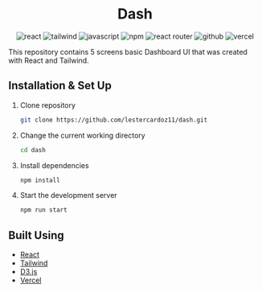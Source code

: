 <h1 align="center">
  Dash
</h1>
<p align="center">
  <img alt="react" src="https://img.shields.io/badge/React-20232A?style=for-the-badge&logo=react&logoColor=61DAFB" />
  <img alt="tailwind" src="https://img.shields.io/badge/Tailwind_CSS-38B2AC?style=for-the-badge&logo=tailwind-css&logoColor=white" />
  <img alt="javascript" src="https://img.shields.io/badge/JavaScript-323330?style=for-the-badge&logo=javascript&logoColor=F7DF1E" />
  <img alt="npm" src="https://img.shields.io/badge/npm-CB3837?style=for-the-badge&logo=npm&logoColor=white" />
  <img alt="react router" src="https://img.shields.io/badge/React_Router-CA4245?style=for-the-badge&logo=react-router&logoColor=white" />
  <img alt="github" src="https://img.shields.io/badge/GitHub-100000?style=for-the-badge&logo=github&logoColor=white" />
  <img alt="vercel" src="https://img.shields.io/badge/Vercel-000000?style=for-the-badge&logo=vercel&logoColor=white" />
</p>

This repository contains 5 screens basic Dashboard UI that was created with React and Tailwind.

## Installation & Set Up

1. Clone repository

   ```sh
   git clone https://github.com/lestercardoz11/dash.git
   ```

2. Change the current working directory

   ```sh
   cd dash
   ```

3. Install dependencies

   ```sh
   npm install
   ```
   
4. Start the development server

   ```sh
   npm run start
   ```


## Built Using

- [React](https://reactjs.org/)
- [Tailwind](https://tailwindcss.com/)
- [D3.js](https://d3js.org/)
- [Vercel](https://vercel.com)

